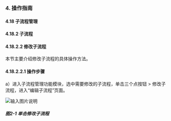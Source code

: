 ### 4. 操作指南

#### 4.18 子流程管理

#### 4.18.2 子流程

#### 4.18.2.2 修改子流程

本节主要介绍修改子流程的具体操作方法。

#### 4.18.2.2.1 操作步骤

a）进入子流程管理功能模块，选中需要修改的子流程，单击三个点按钮 > 修改子流程，进入“编辑子流程”页面。

![输入图片说明](../../../../../images/SoFlu%EF%BC%88%E5%90%8E%E7%AB%AF%EF%BC%89%E5%BC%80%E5%8F%91%E5%B9%B3%E5%8F%B0/1.%20%E6%9C%80%E6%96%B0%E7%89%88%E6%9C%AC%20-%20%E6%9B%B4%E6%96%B0%E6%97%A5%E6%9C%9F%20-%202022.10.08/4.%20%E6%93%8D%E4%BD%9C%E6%8C%87%E5%8D%97/18.%20%E5%AD%90%E6%B5%81%E7%A8%8B%E7%AE%A1%E7%90%86/2.%20%E5%AD%90%E6%B5%81%E7%A8%8B/2-1.png)

##### 图2-1 单击修改子流程
